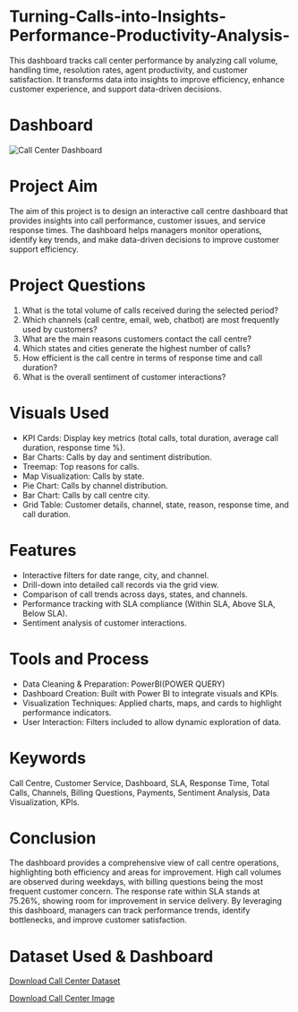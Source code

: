 # Turning-Calls-into-Insights-Performance-Productivity-Analysis-
This dashboard tracks call center performance by analyzing call volume, handling time, resolution rates, agent productivity, and customer satisfaction. It transforms data into insights to improve efficiency, enhance customer experience, and support data-driven decisions.

# Dashboard
![Call Center Dashboard](https://github.com/user-attachments/assets/7659c2b8-cddf-4055-b7ac-4636d3ea2432) 


# Project Aim
The aim of this project is to design an interactive call centre dashboard that provides insights into call performance, customer issues, and service response times. The dashboard helps managers monitor operations, identify key trends, and make data-driven decisions to improve customer support efficiency.

# Project Questions
1. What is the total volume of calls received during the selected period?
2. Which channels (call centre, email, web, chatbot) are most frequently used by customers?
3. What are the main reasons customers contact the call centre?
4. Which states and cities generate the highest number of calls?
5. How efficient is the call centre in terms of response time and call duration?
6. What is the overall sentiment of customer interactions?
   
# Visuals Used
- KPI Cards: Display key metrics (total calls, total duration, average call duration, response time %).
- Bar Charts: Calls by day and sentiment distribution.
- Treemap: Top reasons for calls.
- Map Visualization: Calls by state.
- Pie Chart: Calls by channel distribution.
- Bar Chart: Calls by call centre city.
- Grid Table: Customer details, channel, state, reason, response time, and call duration.
  
# Features
- Interactive filters for date range, city, and channel.
- Drill-down into detailed call records via the grid view.
- Comparison of call trends across days, states, and channels.
- Performance tracking with SLA compliance (Within SLA, Above SLA, Below SLA).
- Sentiment analysis of customer interactions.
  
# Tools and Process
- Data Cleaning & Preparation: PowerBI(POWER QUERY)
- Dashboard Creation: Built with Power BI  to integrate visuals and KPIs.
- Visualization Techniques: Applied charts, maps, and cards to highlight performance indicators.
- User Interaction: Filters included to allow dynamic exploration of data.
  
# Keywords
Call Centre, Customer Service, Dashboard, SLA, Response Time, Total Calls, Channels, Billing Questions, Payments, Sentiment Analysis, Data Visualization, KPIs.

# Conclusion
The dashboard provides a comprehensive view of call centre operations, highlighting both efficiency and areas for improvement. High call volumes are observed during weekdays, with billing questions being the most frequent customer concern. The response rate within SLA stands at 75.26%, showing room for improvement in service delivery. By leveraging this dashboard, managers can track performance trends, identify bottlenecks, and improve customer satisfaction.

# Dataset Used & Dashboard
<a href="https://github.com/GiftDavidson/Turning-Calls-into-Insights-Performance-Productivity-Analysis-/blob/main/Call%20Center_Call%20Center.csv">Download Call Center Dataset</a>

<a href="https://github.com/GiftDavidson/Turning-Calls-into-Insights-Performance-Productivity-Analysis-/blob/main/Call%20Center%20Dashboard.jpg">Download Call Center Image</a>
